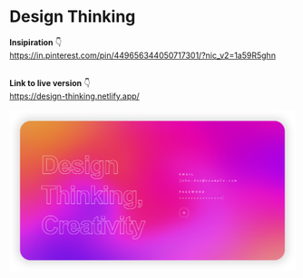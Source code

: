 # Design Thinking

**Insipiration** 👇 <br>
https://in.pinterest.com/pin/449656344050717301/?nic_v2=1a59R5ghn <br><br>

**Link to live version** 👇 <br>
https://design-thinking.netlify.app/ <br><br>
[![](images/screenshot.PNG)](https://design-thinking.netlify.app/)
